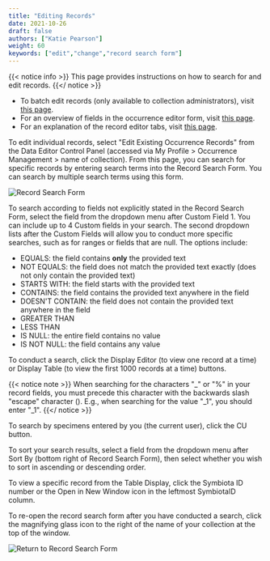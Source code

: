 ```yaml
---
title: "Editing Records"
date: 2021-10-26
draft: false
authors: ["Katie Pearson"]
weight: 60
keywords: ["edit","change","record search form"]
---
```


{{< notice info >}}
  This page provides instructions on how to search for and edit records.
{{</ notice >}}

* To batch edit records (only available to collection administrators), visit [this page](https://biokic.github.io/symbiota-docs/coll_manager/edit/batch/).
* For an overview of fields in the occurrence editor form, visit [this page](https://biokic.github.io/symbiota-docs/editor/edit/fields).
* For an explanation of the record editor tabs, visit [this page](https://biokic.github.io/symbiota-docs/editor/edit/tabs/).

To edit individual records, select "Edit Existing Occurrence Records" from the Data Editor Control Panel (accessed via My Profile > Occurrence Management > name of collection). From this page, you can search for specific records by entering search terms into the Record Search Form. You can search by multiple search terms using this form.

![Record Search Form](/symbiota-docs/images/recordsearchform.PNG)

To search according to fields not explicitly stated in the Record Search Form, select the field from the dropdown menu after Custom Field 1. You can include up to 4 Custom fields in your search. The second dropdown lists after the Custom Fields will allow you to conduct more specific searches, such as for ranges or fields that are null. The options include:
* EQUALS: the field contains **only** the provided text
* NOT EQUALS: the field does not match the provided text exactly (does not only contain the provided text)
* STARTS WITH: the field starts with the provided text
* CONTAINS: the field contains the provided text anywhere in the field
* DOESN'T CONTAIN: the field does not contain the provided text anywhere in the field
* GREATER THAN
* LESS THAN
* IS NULL: the entire field contains no value
* IS NOT NULL: the field contains any value

To conduct a search, click the Display Editor (to view one record at a time) or Display Table (to view the first 1000 records at a time) buttons.

{{< notice note >}}
  When searching for the characters "_" or "%" in your record fields, you must precede this character with the backwards slash "escape" character (\). E.g., when searching for the value "_1", you should enter "\_1".
{{</ notice >}}

To search by specimens entered by you (the current user), click the CU button.

To sort your search results, select a field from the dropdown menu after Sort By (bottom right of Record Search Form), then select whether you wish to sort in ascending or descending order.

To view a specific record from the Table Display, click the Symbiota ID number or the Open in New Window icon in the leftmost SymbiotaID column.

To re-open the record search form after you have conducted a search, click the magnifying glass icon to the right of the name of your collection at the top of the window.

![Return to Record Search Form](/symbiota-docs/images/returntorecordsearchform.PNG)
